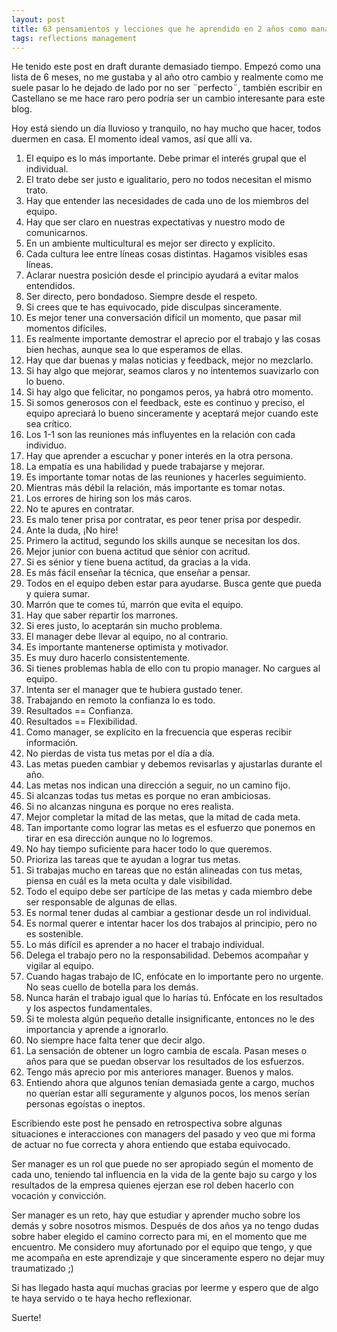 ```yaml
---
layout: post
title: 63 pensamientos y lecciones que he aprendido en 2 años como manager
tags: reflections management
---
```


He tenido este post en draft durante demasiado tiempo. Empezó como una lista de 6 meses, no me gustaba y al año otro cambio y realmente como me suele pasar lo he dejado de lado por no ser ¨perfecto¨, también escribir en Castellano se me hace raro pero podría ser un cambio interesante para este blog.

Hoy está siendo un día lluvioso y tranquilo, no hay mucho que hacer, todos duermen en casa. El momento ideal vamos, así que allí va.

1. El equipo es lo más importante. Debe primar el interés grupal que el individual.
2. El trato debe ser justo e igualitario, pero no todos necesitan el mismo trato.
3. Hay que entender las necesidades de cada uno de los miembros del equipo.
4. Hay que ser claro en nuestras expectativas y nuestro modo de comunicarnos.
5. En un ambiente multicultural es mejor ser directo y explícito.
6. Cada cultura lee entre líneas cosas distintas. Hagamos visibles esas líneas.
7. Aclarar nuestra posición desde el principio ayudará a evitar malos entendidos.
8. Ser directo, pero bondadoso. Siempre desde el respeto.
9. Si crees que te has equivocado, pide disculpas sinceramente.
10. Es mejor tener una conversación difícil un momento, que pasar mil momentos difíciles.
11. Es realmente importante demostrar el aprecio por el trabajo y las cosas bien hechas, aunque sea lo que esperamos de ellas.
12. Hay que dar buenas y malas noticias y feedback, mejor no mezclarlo.
13. Si hay algo que mejorar, seamos claros y no intentemos suavizarlo con lo bueno.
14. Si hay algo que felicitar, no pongamos peros, ya habrá otro momento.
15. Si somos generosos con el feedback, este es continuo y preciso, el equipo apreciará lo bueno sinceramente y aceptará mejor cuando este sea crítico.
16. Los 1-1 son las reuniones más influyentes en la relación con cada individuo.
17. Hay que aprender a escuchar y poner interés en la otra persona.
18. La empatía es una habilidad y puede trabajarse y mejorar.
19. Es importante tomar notas de las reuniones y hacerles seguimiento.
20. Mientras más débil la relación, más importante es tomar notas.
21. Los errores de hiring son los más caros.
22. No te apures en contratar.
23. Es malo tener prisa por contratar, es peor tener prisa por despedir.
24. Ante la duda, ¡No hire!
25. Primero la actitud, segundo los skills aunque se necesitan los dos.
26. Mejor junior con buena actitud que sénior con acritud.
27. Si es sénior y tiene buena actitud, da gracias a la vida.
28. Es más fácil enseñar la técnica, que enseñar a pensar.
29. Todos en el equipo deben estar para ayudarse. Busca gente que pueda y quiera sumar.
30. Marrón que te comes tú, marrón que evita el equipo.
31. Hay que saber repartir los marrones.
32. Si eres justo, lo aceptarán sin mucho problema.
33. El manager debe llevar al equipo, no al contrario.
34. Es importante mantenerse optimista y motivador.
35. Es muy duro hacerlo consistentemente.
36. Si tienes problemas habla de ello con tu propio manager. No cargues al equipo.
37. Intenta ser el manager que te hubiera gustado tener.
38. Trabajando en remoto la confianza lo es todo.
39. Resultados == Confianza.
40. Resultados == Flexibilidad.
41. Como manager, se explícito en la frecuencia que esperas recibir información.
42. No pierdas de vista tus metas por el día a día.
43. Las metas pueden cambiar y debemos revisarlas y ajustarlas durante el año.
44. Las metas nos indican una dirección a seguir, no un camino fijo.
45. Si alcanzas todas tus metas es porque no eran ambiciosas.
46. Si no alcanzas ninguna es porque no eres realista.
47. Mejor completar la mitad de las metas, que la mitad de cada meta.
48. Tan importante como lograr las metas es el esfuerzo que ponemos en tirar en esa dirección aunque no lo logremos.
49. No hay tiempo suficiente para hacer todo lo que queremos.
50. Prioriza las tareas que te ayudan a lograr tus metas.
51. Si trabajas mucho en tareas que no están alineadas con tus metas, piensa en cuál es la meta oculta y dale visibilidad.
52. Todo el equipo debe ser partícipe de las metas y cada miembro debe ser responsable de algunas de ellas.
53. Es normal tener dudas al cambiar a gestionar desde un rol individual.
54. Es normal querer e intentar hacer los dos trabajos al principio, pero no es sostenible.
55. Lo más difícil es aprender a no hacer el trabajo individual.
56. Delega el trabajo pero no la responsabilidad. Debemos acompañar y vigilar al equipo.
57. Cuando hagas trabajo de IC, enfócate en lo importante pero no urgente. No seas cuello de botella para los demás.
58. Nunca harán el trabajo igual que lo harías tú. Enfócate en los resultados y los aspectos fundamentales.
59. Si te molesta algún pequeño detalle insignificante, entonces no le des importancia y aprende a ignorarlo.
60. No siempre hace falta tener que decir algo.
61. La sensación de obtener un logro cambia de escala. Pasan meses o años para que se puedan observar los resultados de los esfuerzos.
62. Tengo más aprecio por mis anteriores manager. Buenos y malos.
63. Entiendo ahora que algunos tenían demasiada gente a cargo, muchos no querían estar allí seguramente y algunos pocos, los menos serían personas egoístas o ineptos.

Escribiendo este post he pensado en retrospectiva sobre algunas situaciones e interacciones con managers del pasado y veo que mi forma de actuar no fue correcta y ahora entiendo que estaba equivocado.

Ser manager es un rol que puede no ser apropiado según el momento de cada uno, teniendo tal influencia en la vida de la gente bajo su cargo y los resultados de la empresa quienes ejerzan ese rol deben hacerlo con vocación y convicción.

Ser manager es un reto, hay que estudiar y aprender mucho sobre los demás y sobre nosotros mismos. Después de dos años ya no tengo dudas sobre haber elegido el camino correcto para mi, en el momento que me encuentro. Me considero muy afortunado por el equipo que tengo, y que me acompaña en este aprendizaje y que sinceramente espero no dejar muy traumatizado ;)

Si has llegado hasta aquí muchas gracias por leerme y espero que de algo te haya servido o te haya hecho reflexionar.

Suerte!
